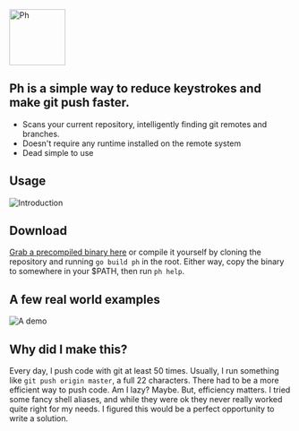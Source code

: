 <img alt="Ph" src="https://cdn.rawgit.com/weeklyhack/1-ph/master/img/logo.svg" style="height: 100px;" />

## Ph is a simple way to reduce keystrokes and make git push faster.
- Scans your current repository, intelligently finding git remotes and branches.
- Doesn't require any runtime installed on the remote system
- Dead simple to use

## Usage
![Introduction](https://cdn.rawgit.com/weeklyhack/1-ph/master/img/intro.svg)

## Download
[Grab a precompiled binary here](https://github.com/1egoman/1-ph/tree/master/compiled)
or compile it yourself by cloning the repository and running `go build ph` in
the root. Either way, copy the binary to somewhere in your $PATH, then run `ph
help`.

## A few real world examples
![A demo](http://weeklyhack.github.io/assets/images/posts/ph.gif)

## Why did I make this?
Every day, I push code with git at least 50 times. Usually, I run something
like `git push origin master`, a full 22 characters. There had to be a more
efficient way to push code. Am I lazy? Maybe. But, efficiency matters.
I tried some fancy shell aliases, and while they
were ok they never really worked quite right for my needs. I figured this
would be a perfect opportunity to write a solution.
